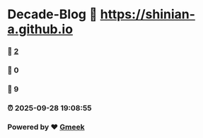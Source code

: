 # Decade-Blog :link: https://shinian-a.github.io 
### :page_facing_up: [2](https://shinian-a.github.io/tag.html) 
### :speech_balloon: 0 
### :hibiscus: 9 
### :alarm_clock: 2025-09-28 19:08:55 
### Powered by :heart: [Gmeek](https://github.com/Meekdai/Gmeek)
